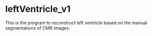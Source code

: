 # leftVentricle_v1
This is the program to reconstruct left ventricle based on the manual segmentations of CMR images. 
